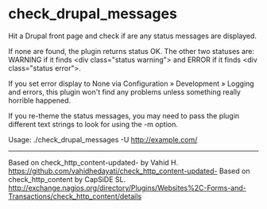check_drupal_messages
===========================

Hit a Drupal front page and check if are any status messages are displayed.

If none are found, the plugin returns status OK. The other two statuses are:
WARNING if it finds &lt;div class="status warning"&gt; and ERROR if it finds
&lt;div class="status error"&gt;.

If you set error display to None via Configuration » Development » Logging and
errors, this plugin won't find any problems unless something really horrible
happened.

If you re-theme the status messages, you may need to pass the plugin different
text strings to look for using the -m option.

Usage: ./check_drupal_messages -U http://example.com/

---------------------------

Based on check_http_content-updated- by Vahid H.
  https://github.com/vahidhedayati/check_http_content-updated-
Based on check_http_content by CapSiDE SL.
  http://exchange.nagios.org/directory/Plugins/Websites%2C-Forms-and-Transactions/check_http_content/details

